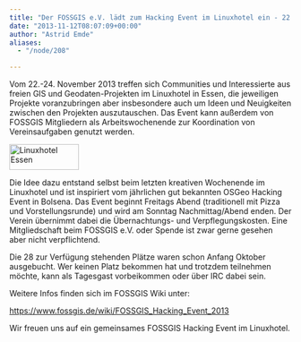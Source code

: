 ```yaml
---
title: "Der FOSSGIS e.V. lädt zum Hacking Event im Linuxhotel ein - 22.-24. November 2013"
date: "2013-11-12T08:07:09+00:00"
author: "Astrid Emde"
aliases:
  - "/node/208"

---
```


Vom 22.-24. November 2013 treffen sich Communities und Interessierte aus freien
GIS und Geodaten-Projekten im Linuxhotel in Essen, die jeweiligen Projekte
voranzubringen aber insbesondere auch um Ideen und Neuigkeiten zwischen den
Projekten auszutauschen. Das Event kann außerdem von FOSSGIS Mitgliedern als
Arbeitswochenende zur Koordination von Vereinsaufgaben genutzt werden.

<a href="https://linuxhotel.de/" target="_blank"><img alt="Linuxhotel Essen" src="/news/images/2013-11-12-linuxhotel-logo.png" style="width: 124px; height: 46px;" /></a>

Die Idee dazu entstand selbst beim letzten kreativen Wochenende im Linuxhotel
und ist inspiriert vom jährlichen gut bekannten OSGeo Hacking Event in Bolsena.
Das Event beginnt Freitags Abend (traditionell mit Pizza und Vorstellungsrunde)
und wird am Sonntag Nachmittag/Abend enden. Der Verein übernimmt dabei die
Übernachtungs- und Verpflegungskosten. Eine Mitgliedschaft beim FOSSGIS
e.V. oder Spende ist zwar gerne gesehen aber nicht verpflichtend.

Die 28 zur Verfügung stehenden Plätze waren schon Anfang Oktober ausgebucht.
Wer keinen Platz bekommen hat und trotzdem teilnehmen möchte, kann als
Tagesgast vorbeikommen oder über IRC dabei sein.

Weitere Infos finden sich im FOSSGIS Wiki unter:

https://www.fossgis.de/wiki/FOSSGIS_Hacking_Event_2013

Wir freuen uns auf ein gemeinsames FOSSGIS Hacking Event im Linuxhotel.
